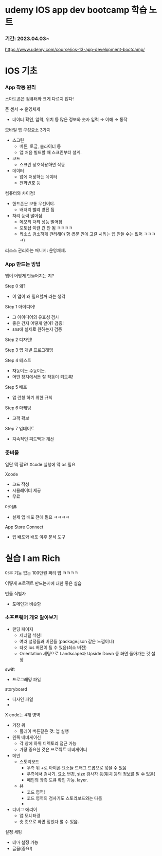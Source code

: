 # udemy IOS app dev bootcamp 학습 노트
### 기간: 2023.04.03~
https://www.udemy.com/course/ios-13-app-development-bootcamp/
 
 
# IOS 기초

### App 작동 원리

스마트폰은 컴퓨터와 크게 다르지 않다!

폰 센서 → 운영체제

- 데이터 확인, 압력, 위치 등 많은 정보와 숫자 입력 → 이해 → 동작

모바일 앱 구성요소 3가지

- 스크린
    - 버튼, 토글, 슬라이더 등
    - 앱 처음 빌드할 때 스크린부터 설계.
- 코드
    - 스크린 상호작용하면 작동
- 데이터
    - 앱에 저장하는 데이터
    - 전화번호 등

컴퓨터와 차이점!

- 핸드폰은 보통 무선이야.
    - 배터리 빨리 방전 됨
- 처리 능력 떨어짐
    - 메모리 처리 성능 떨어짐
    - 포토샵 이런 건 안 됨 ㅋㅋㅋㅋ
    - 리소스 검소하게 관리해야 함 (5분 안에 고갈 시키는 앱 만들 수는 없어 ㅋㅋㅋㅋ)

리소스 관리하는 매니저: 운영체제.

### App 만드는 방법

앱이 어떻게 만들어지는 지?

Step 0 왜?

- 이 앱이 왜 필요할까 라는 생각

Step 1 아이디어!

- 그 아이디어의 유효성 검사
- 좋은 건지 어떻게 알아? 검증!
- sns에 실제로 원하는지 검증

Step 2 디자인!

Step 3 앱 개발 프로그래밍

Step 4 테스트

- 자동이든 수동이든.
- 어떤 장치에서든 잘 작동이 되도록!

Step 5 배포

- 앱 런칭 하기 위한 규칙

Step 6 마케팅

- 고객 확보

Step 7 업데이트

- 지속적인 피드백과 개선

### 준비물

일단 맥 필요! Xcode 실행에 맥 os 필요

Xcode

- 코드 작성
- 시뮬레이터 제공
- 무료

아이폰

- 실제 앱 배포 전에 필요 ㅋㅋㅋㅋ

App Store Connect

- 앱 배포와 배포 이후 분석 도구


# 실습 I am Rich

아무 기능 없는 100만원 짜리 앱 ㅋㅋㅋㅋ

어떻게 프로젝트 만드는지에 대한 좋은 실습

번들 식별자

- 도메인과 비슷함

### 소프트웨어 개요 알아보기

- 랜딩 페이지
    - 제너럴 섹션!
    - 여러 설정들과 버전들 (package.json 같은 느낌이네)
    - 타겟 ios 버전이 될 수 있음(최소 버전)
    - Orientation 세팅으로 Landscape과 Upside Down 등 화면 돌아가는 것 설정

swift

- 프로그래밍 파일

storyboard

- 디자인 파일
- 

X code는 4개 영역

- 가장 위
    - 플레이 버튼같은 것: 앱 실행
- 왼쪽 네비게이션
    - 각 창에 하위 디렉토리 접근 가능
    - 가장 중요한 것은 프로젝트 네비게이터
- 메인
    - 스토리보드
        - 우측 위 +로 아이폰 요소들 드래그 드롭으로 넣을 수 있음
        - 우측에서 검사기. 요소 변경, size 검사자 등(위치 등의 정보를 알 수 있음)
        - 메인의 좌측 도큐 확인 가능. layer.
    - 뷰
        - 코드 영역!
        - 코드 영역의 검사기도 스토리보드와는 다름
        - 
- 디버그 에리어
    - 앱 모니터링
    - 숏 컷으로 화면 접었다 펼 수 있음.
    

설정 세팅

- 테마 설정 가능
- 글꼴(중요!)
